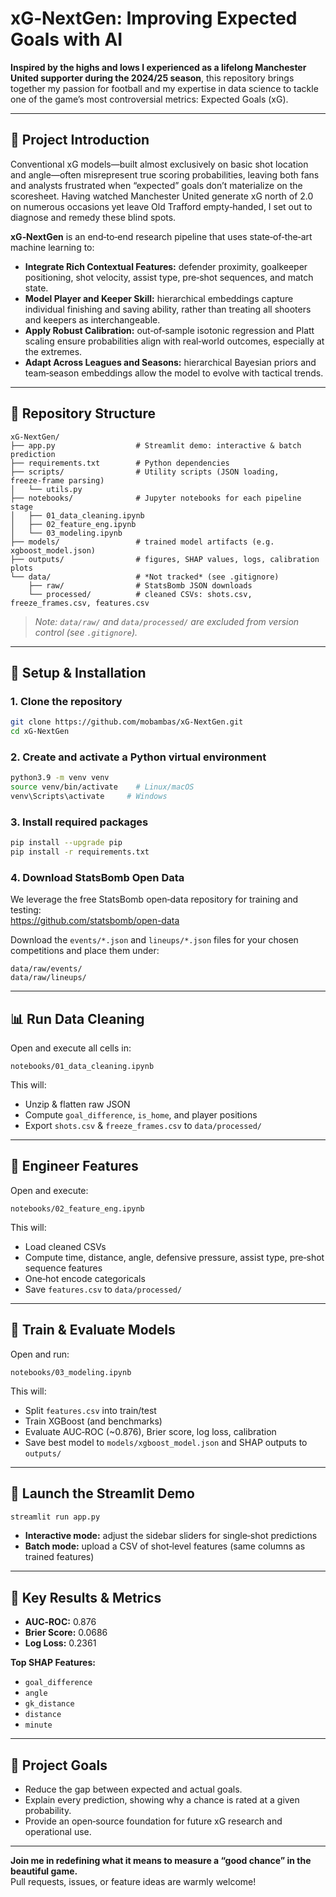 # xG‑NextGen: Improving Expected Goals with AI

**Inspired by the highs and lows I experienced as a lifelong Manchester United supporter during the 2024/25 season**, this repository brings together my passion for football and my expertise in data science to tackle one of the game’s most controversial metrics: Expected Goals (xG).

---

## 📖 Project Introduction

Conventional xG models—built almost exclusively on basic shot location and angle—often misrepresent true scoring probabilities, leaving both fans and analysts frustrated when “expected” goals don’t materialize on the scoresheet. Having watched Manchester United generate xG north of 2.0 on numerous occasions yet leave Old Trafford empty‑handed, I set out to diagnose and remedy these blind spots.

**xG‑NextGen** is an end‑to‑end research pipeline that uses state‑of‑the‑art machine learning to:

- **Integrate Rich Contextual Features:** defender proximity, goalkeeper positioning, shot velocity, assist type, pre‑shot sequences, and match state.  
- **Model Player and Keeper Skill:** hierarchical embeddings capture individual finishing and saving ability, rather than treating all shooters and keepers as interchangeable.  
- **Apply Robust Calibration:** out‑of‑sample isotonic regression and Platt scaling ensure probabilities align with real‑world outcomes, especially at the extremes.  
- **Adapt Across Leagues and Seasons:** hierarchical Bayesian priors and team‑season embeddings allow the model to evolve with tactical trends.  

---

## 📂 Repository Structure

```
xG‑NextGen/
├── app.py                  # Streamlit demo: interactive & batch prediction
├── requirements.txt        # Python dependencies
├── scripts/                # Utility scripts (JSON loading, freeze‑frame parsing)
│   └── utils.py
├── notebooks/              # Jupyter notebooks for each pipeline stage
│   ├── 01_data_cleaning.ipynb
│   ├── 02_feature_eng.ipynb
│   └── 03_modeling.ipynb
├── models/                 # trained model artifacts (e.g. xgboost_model.json)
├── outputs/                # figures, SHAP values, logs, calibration plots
└── data/                   # *Not tracked* (see .gitignore)
    ├── raw/                # StatsBomb JSON downloads
    └── processed/          # cleaned CSVs: shots.csv, freeze_frames.csv, features.csv
```

> _Note: `data/raw/` and `data/processed/` are excluded from version control (see `.gitignore`)._

---

## 🔧 Setup & Installation

### 1. Clone the repository
```bash
git clone https://github.com/mobambas/xG-NextGen.git
cd xG-NextGen
```

### 2. Create and activate a Python virtual environment
```bash
python3.9 -m venv venv
source venv/bin/activate    # Linux/macOS
venv\Scripts\activate     # Windows
```

### 3. Install required packages
```bash
pip install --upgrade pip
pip install -r requirements.txt
```

### 4. Download StatsBomb Open Data

We leverage the free StatsBomb open‑data repository for training and testing:  
https://github.com/statsbomb/open-data

Download the `events/*.json` and `lineups/*.json` files for your chosen competitions and place them under:

```
data/raw/events/
data/raw/lineups/
```

---

## 📊 Run Data Cleaning

Open and execute all cells in:

```
notebooks/01_data_cleaning.ipynb
```

This will:

- Unzip & flatten raw JSON
- Compute `goal_difference`, `is_home`, and player positions
- Export `shots.csv` & `freeze_frames.csv` to `data/processed/`

---

## 🧠 Engineer Features

Open and execute:

```
notebooks/02_feature_eng.ipynb
```

This will:

- Load cleaned CSVs
- Compute time, distance, angle, defensive pressure, assist type, pre‑shot sequence features
- One‑hot encode categoricals
- Save `features.csv` to `data/processed/`

---

## 🧪 Train & Evaluate Models

Open and run:

```
notebooks/03_modeling.ipynb
```

This will:

- Split `features.csv` into train/test
- Train XGBoost (and benchmarks)
- Evaluate AUC‑ROC (~0.876), Brier score, log loss, calibration
- Save best model to `models/xgboost_model.json` and SHAP outputs to `outputs/`

---

## 🚀 Launch the Streamlit Demo

```bash
streamlit run app.py
```

- **Interactive mode:** adjust the sidebar sliders for single‑shot predictions  
- **Batch mode:** upload a CSV of shot‑level features (same columns as trained features)

---

## 🌟 Key Results & Metrics

- **AUC‑ROC:** 0.876  
- **Brier Score:** 0.0686  
- **Log Loss:** 0.2361  

**Top SHAP Features:**

- `goal_difference`  
- `angle`  
- `gk_distance`  
- `distance`  
- `minute`

---

## 🎯 Project Goals

- Reduce the gap between expected and actual goals.  
- Explain every prediction, showing why a chance is rated at a given probability.  
- Provide an open‑source foundation for future xG research and operational use.  

---

**Join me in redefining what it means to measure a “good chance” in the beautiful game.**  
Pull requests, issues, or feature ideas are warmly welcome!
